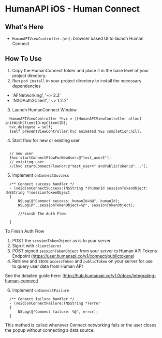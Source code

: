 # HumanAPI iOS - Human Connect

## What's Here
- `HumanAPIViewController.[mh]`: browser based UI to launch Human Connect

## How To Use

1. Copy the HumanConnect folder and place it in the base level of your project directory.
2. Run `pod install` in your project directory to install the necessary dependencies
  * 'AFNetworking', '~> 2.2'
  * 'NXOAuth2Client', '~> 1.2.2'
3. Launch HumanConnect Window
```
  HumanAPIViewController *hvc = [[HumanAPIViewController alloc] initWithClientID:myClientID];
  hvc.delegate = self;
  [self presentViewController:hvc animated:YES completion:nil];

```
4. Start flow for new or existing user
```

  // new user
  [hvc startConnectFlowForNewUser:@"test_user5"];
  // existing user
  //[hvc startConnectFlowFor:@"test_user4" andPublicToken:@"..."];
```
5. Implement `onConnectSuccess`

```
  /** Connect success handler */
  - (void)onConnectSuccess:(NSString *)humanId sessionTokenObject:(NSString *)sessionTokenObject
  {
      NSLog(@"Connect success: humanId=%@", humanId);
      NSLog(@"..sessionTokenObject=%@", sessionTokenObject);

      //Finish The Auth Flow

  }
```
To Finish Auth Flow
   1. POST the `sessionTokenObject` as is to your server
   2. Sign it with `clientSecret`
   3. POST signed `sessionTokenObject` from your server to Human API Tokens Endpoint
   (https://user.humanapi.co/v1/connect/publictokens)
   4. Retrieve and store `accessToken` and `publicToken` on your server for use to query user data from Human API

   See the detailed guide here: (http://hub.humanapi.co/v1.0/docs/integrating-human-connect)

6. Implement `onConnectFailure`

```
  /** Connect failure handler */
  - (void)onConnectFailure:(NSString *)error
  {
      NSLog(@"Connect failure: %@", error);
  }
```
This method is called whenever Connect networking fails or the user closes the popup without connecting a data source.
